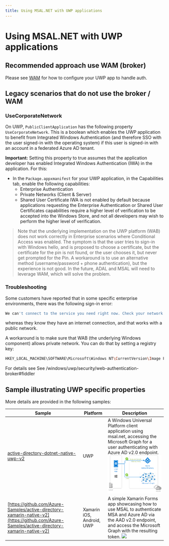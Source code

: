 ```yaml
---
title: Using MSAL.NET with UWP applications
---
```


# Using MSAL.NET with UWP applications

## Recommended approach use WAM (broker)

Please see [WAM](./wam.md) for how to configure your UWP app to handle auth. 

## Legacy scenarios that do not use the broker / WAM

### UseCorporateNetwork

On UWP, `PublicClientApplication` has the following property ``UseCorporateNetwork``. This is a boolean which enables the UWP application to benefit from Integrated Windows Authentication (and therefore SSO with the user signed-in with the operating system) if this user is signed-in with an account in a federated Azure AD tenant. 

**Important:**
Setting this property to true assumes that the application developer has enabled Integrated Windows Authentication (IWA) in the application. For this:
- In the ``Package.appxmanifest`` for your UWP application, in the Capabilities tab, enable the following capabilities:
	- Enterprise Authentication
	- Private Networks (Client & Server)
	- Shared User Certificate
IWA is not enabled by default because applications requesting the Enterprise Authentication or Shared User Certificates capabilities require a higher level of verification to be accepted into the Windows Store, and not all developers may wish to perform the higher level of verification.

> Note that the underlying implementation on the UWP platform (WAB) does not work correctly in Enterprise scenarios where Conditional Access was enabled. The symptom is that the user tries to sign-in with Windows hello, and is proposed to choose a certificate, but the certificate for the pin is not found, or the user chooses it, but never get prompted for the Pin. A workaround is to use an alternative method (username/password + phone authentication), but the experience is not good. In the future, ADAL and MSAL will need to leverage WAM, which will solve the problem.

### Troubleshooting

Some customers have reported that in some specific enterprise environments, there was the following sign-in error:

```bash
We can't connect to the service you need right now. Check your network connection or try this again later
```

whereas they know they have an internet connection, and that works with a public network.

A workaround is to make sure that WAB (the underlying Windows component) allows private network. You can do that by setting a registry key:

```bash
HKEY_LOCAL_MACHINE\SOFTWARE\Microsoft\Windows NT\CurrentVersion\Image File Execution Options\authhost.exe\EnablePrivateNetwork = 00000001
```

For details see See /windows/uwp/security/web-authentication-broker#fiddler


## Sample illustrating UWP specific properties
More details are provided in the following samples:

Sample | Platform | Description 
------ | -------- | -----------
[active-directory-dotnet-native-uwp-v2](https://github.com/azure-samples/active-directory-dotnet-native-uwp-v2) | UWP | A Windows Universal Platform client application using msal.net, accessing the Microsoft Graph for a user authenticating with Azure AD v2.0 endpoint. ![](https://github.com/Azure-Samples/active-directory-dotnet-native-uwp-v2/blob/master/ReadmeFiles/Topology.png)
[https://github.com/Azure-Samples/active-directory-xamarin-native-v2](https://github.com/Azure-Samples/active-directory-xamarin-native-v2) | Xamarin iOS, Android, UWP | A simple Xamarin Forms app showcasing how to use MSAL to authenticate MSA and Azure AD via the AAD v2.0 endpoint, and access the Microsoft Graph with the resulting token. ![](https://github.com/Azure-Samples/active-directory-xamarin-native-v2/blob/master/ReadmeFiles/Topology.png)